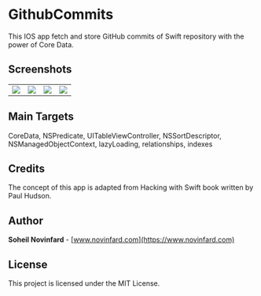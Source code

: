# GithubCommits
This IOS app fetch and store GitHub commits of Swift repository with the power of Core Data.

## Screenshots
|   |   |   |   |
| :------------: | :------------: | :------------: | :------------: |
|  [![](http://www.novinfard.com/media/gitshots/HWS-github-1.png)](http://www.novinfard.com/media/gitshots/HWS-github-1.png) | [![](http://www.novinfard.com/media/gitshots/HWS-github-2.png)](http://www.novinfard.com/media/gitshots/HWS-github-2.png)   |  [![](http://www.novinfard.com/media/gitshots/HWS-github-3.png)](http://www.novinfard.com/media/gitshots/HWS-github-3.png) | [![](http://www.novinfard.com/media/gitshots/HWS-github-4.png)](http://www.novinfard.com/media/gitshots/HWS-github-4.png)  |


## Main Targets
CoreData, NSPredicate, UITableViewController, NSSortDescriptor, NSManagedObjectContext, lazyLoading, relationships, indexes
 

## Credits
The concept of this app is adapted from Hacking with Swift book written by Paul Hudson.

## Author
**Soheil Novinfard** - [www.novinfard.com](https://www.novinfard.com)

## License
This project is licensed under the MIT License.